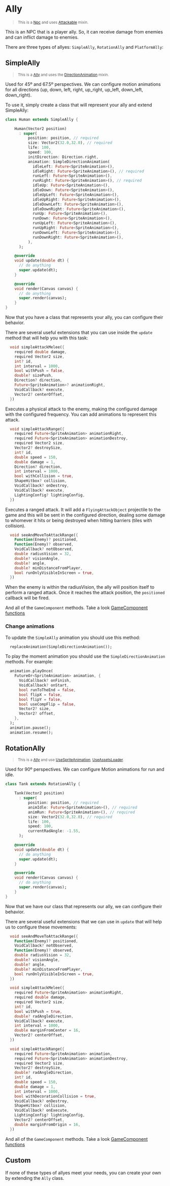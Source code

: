 # Ally

> <small>This is a [Npc](https://github.com/RafaelBarbosatec/bonfire/blob/v3.0.0/lib/npc/npc.dart) and uses
[Attackable](doc/mixins?id=attackable) mixin.</small>


This is an NPC that is a player ally. So, it can receive damage from enemies and can inflict damage to enemies.

<!-- TODO: add a section for PlatformAlly -->
There are three types of allyes: `SimpleAlly`, `RotationAlly` and `PlatformAlly`:

## SimpleAlly

> <small>This is a [Ally](#ally) and uses the
[DirectionAnimation](doc/mixins?id=directionanimation) mixin.</small>

Used for 45º and 67.5º perspectives. We can configure motion animations for all directions (up, down, left, right, up_right, up_left, down_left, down_right).

To use it, simply create a class that will represent your ally and extend SimpleAlly:

```dart
class Human extends SimpleAlly {

    Human(Vector2 position)
      : super(
          position: position, // required
          size: Vector2(32.0,32.0), // required
          life: 100,
          speed: 100,
          initDirection: Direction.right,
          animation: SimpleDirectionAnimation(
            idleLeft: Future<SpriteAnimation>(), 
            idleRight: Future<SpriteAnimation>(), // required
            runLeft: Future<SpriteAnimation>(), 
            runRight: Future<SpriteAnimation>(), // required
            idleUp: Future<SpriteAnimation>(),
            idleDown: Future<SpriteAnimation>(),
            idleUpLeft: Future<SpriteAnimation>(),
            idleUpRight: Future<SpriteAnimation>(),
            idleDownLeft: Future<SpriteAnimation>(),
            idleDownRight: Future<SpriteAnimation>(),
            runUp: Future<SpriteAnimation>(),
            runDown: Future<SpriteAnimation>(),
            runUpLeft: Future<SpriteAnimation>(),
            runUpRight: Future<SpriteAnimation>(),
            runDownLeft: Future<SpriteAnimation>(),
            runDownRight: Future<SpriteAnimation>(),
          ),
      );

    @override
    void update(double dt) {
      // do anything
      super.update(dt);
    }

    @override
    void render(Canvas canvas) {
      // do anything
      super.render(canvas);
    }
}
```

Now that you have a class that represents your ally, you can configure their behavior.

There are several useful extensions that you can use inside the `update` method that will help you with this task:


```dart 
  void simpleAttackMelee({
    required double damage,
    required Vector2 size,
    int? id,
    int interval = 1000,
    bool withPush = false,
    double? sizePush,
    Direction? direction,
    Future<SpriteAnimation>? animationRight,
    VoidCallback? execute,
    Vector2? centerOffset,
  })
```
Executes a physical attack to the enemy, making the configured damage with the configured frequency. You can add animations to represent this attack.


```dart 
  void simpleAttackRange({
    required Future<SpriteAnimation> animationRight,
    required Future<SpriteAnimation> animationDestroy,
    required Vector2 size,
    Vector2? destroySize,
    int? id,
    double speed = 150,
    double damage = 1,
    Direction? direction,
    int interval = 1000,
    bool withCollision = true,
    ShapeHitbox? collision,
    VoidCallback? onDestroy,
    VoidCallback? execute,
    LightingConfig? lightingConfig,
  })
```
Executes a ranged attack. It will add a `FlyingAttackObject` projectile to the game and this will be sent in the configured direction, dealing some damage to whomever it hits or being destroyed when hitting barriers (tiles with collision).


```dart 
  void seeAndMoveToAttackRange({
    Function(Enemy)? positioned,
    Function(Enemy)? observed,
    VoidCallback? notObserved,
    double radiusVision = 32,
    double? visionAngle,
    double? angle,
    double? minDistanceFromPlayer,
    bool runOnlyVisibleInScreen = true,
  })
```
When the enemy is within the radiusVision, the ally will position itself to perform a ranged attack. Once it reaches the attack position, the `positioned` callback will be fired.


And all of the `GameComponent` methods. Take a look [GameComponent functions](doc/util?id=functions)


### Change animations

To update the `SimpleAlly` animation you should use this method:

```dart
  replaceAnimation(SimpleDirectionAnimation());
```

To play the moment animation you should use the `SimpleDirectionAnimation` methods. For example:

```dart
  animation.playOnce(
    FutureOr<SpriteAnimation> animation, {
      VoidCallback? onFinish,
      VoidCallback? onStart,
      bool runToTheEnd = false,
      bool flipX = false,
      bool flipY = false,
      bool useCompFlip = false,
      Vector2? size,
      Vector2? offset,
    },
  );
  animation.pause();
  animation.resume();
```

## RotationAlly

> <small>This is a [Ally](#ally) and use 
[UseSpriteAnimation](doc/mixins?id=usespriteanimation),
[UseAssetsLoader](doc/mixins?id=useassetsloader).</small>


Used for 90º perspectives. We can configure Motion animations for run and idle.

```dart
class Tank extends RotationAlly {

    Tank(Vector2 position)
      : super(
          position: position, // required
          animIdle: Future<SpriteAnimation>(), // required
          animRun: Future<SpriteAnimation>(), // required
          size: Vector2(32.0,32.0), // required
          life: 100,
          speed: 100,
          currentRadAngle: -1.55, 
      );

    @override
    void update(double dt) {
      // do anything
      super.update(dt);
    }

    @override
    void render(Canvas canvas) {
      // do anything
      super.render(canvas);
    }
}
```

Now that we have our class that represents our ally, we can configure their behavior.

There are several useful extensions that we can use in `update` that will help us to configure these movements:

```dart 
  void seeAndMoveToAttackRange({
    Function(Enemy)? positioned,
    VoidCallback? notObserved,
    Function(Enemy)? observed,
    double radiusVision = 32,
    double? visionAngle,
    double? angle,
    double? minDistanceFromPlayer,
    bool runOnlyVisibleInScreen = true,
  })
```

```dart 
  void simpleAttackMelee({
    required Future<SpriteAnimation> animationRight,
    required double damage,
    required Vector2 size,
    int? id,
    bool withPush = true,
    double? radAngleDirection,
    VoidCallback? execute,
    int interval = 1000,
    double marginFromCenter = 16,
    Vector2? centerOffset,
  })
```

```dart 
  void simpleAttackRange({
    required Future<SpriteAnimation> animation,
    required Future<SpriteAnimation> animationDestroy,
    required Vector2 size,
    Vector2? destroySize,
    double? radAngleDirection,
    int? id,
    double speed = 150,
    double damage = 1,
    int interval = 1000,
    bool withDecorationCollision = true,
    VoidCallback? onDestroy,
    ShapeHitbox? collision,
    VoidCallback? onExecute,
    LightingConfig? lightingConfig,
    Vector2? centerOffset,
    double marginFromOrigin = 16, 
  })
```

And all of the `GameComponent` methods. Take a look [GameComponent functions](doc/util?id=functions)

## Custom

If none of these types of allyes meet your needs, you can create your own by extending the `Ally` class.
